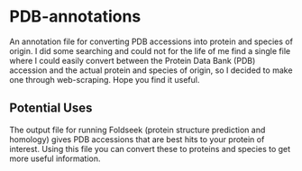 # PDB-annotations
An annotation file for converting PDB accessions into protein and species of origin. I did some searching and could not for the life of me find a single file where I could easily convert between the Protein Data Bank (PDB) accession and the actual protein and species of origin, so I decided to make one through web-scraping. Hope you find it useful. 

## Potential Uses
The output file for running Foldseek (protein structure prediction and homology) gives PDB accessions that are best hits to your protein of interest. Using this file you can convert these to proteins and species to get more useful information. 
